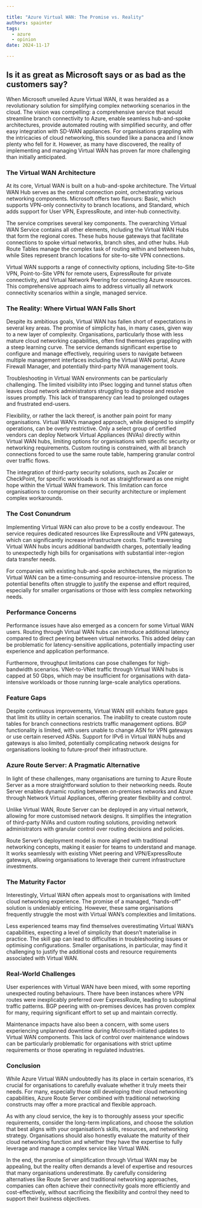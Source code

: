 ```yaml
---

title: "Azure Virtual WAN: The Promise vs. Reality"
authors: spainter
tags:
  - azure
  - opinion
date: 2024-11-17

---
```


## Is it as great as Microsoft says or as bad as the customers say?

When Microsoft unveiled Azure Virtual WAN, it was heralded as a revolutionary solution for simplifying complex networking scenarios in the cloud. The vision was compelling: a comprehensive service that would streamline branch connectivity to Azure, enable seamless hub-and-spoke architectures, provide automated routing with simplified security, and offer easy integration with SD-WAN appliances. For organisations grappling with the intricacies of cloud networking, this sounded like a panacea and I know plenty who fell for it. However, as many have discovered, the reality of implementing and managing Virtual WAN has proven far more challenging than initially anticipated.
<!-- truncate -->
### The Virtual WAN Architecture

At its core, Virtual WAN is built on a hub-and-spoke architecture. The Virtual WAN Hub serves as the central connection point, orchestrating various networking components. Microsoft offers two flavours: Basic, which supports VPN-only connectivity to branch locations, and Standard, which adds support for User VPN, ExpressRoute, and inter-hub connectivity.

The service comprises several key components. The overarching Virtual WAN Service contains all other elements, including the Virtual WAN Hubs that form the regional cores. These hubs house gateways that facilitate connections to spoke virtual networks, branch sites, and other hubs. Hub Route Tables manage the complex task of routing within and between hubs, while Sites represent branch locations for site-to-site VPN connections.

Virtual WAN supports a range of connectivity options, including Site-to-Site VPN, Point-to-Site VPN for remote users, ExpressRoute for private connectivity, and Virtual Network Peering for connecting Azure resources. This comprehensive approach aims to address virtually all network connectivity scenarios within a single, managed service.

### The Reality: Where Virtual WAN Falls Short

Despite its ambitious goals, Virtual WAN has fallen short of expectations in several key areas. The promise of simplicity has, in many cases, given way to a new layer of complexity. Organisations, particularly those with less mature cloud networking capabilities, often find themselves grappling with a steep learning curve. The service demands significant expertise to configure and manage effectively, requiring users to navigate between multiple management interfaces including the Virtual WAN portal, Azure Firewall Manager, and potentially third-party NVA management tools.

Troubleshooting in Virtual WAN environments can be particularly challenging. The limited visibility into IPsec logging and tunnel status often leaves cloud network administrators struggling to diagnose and resolve issues promptly. This lack of transparency can lead to prolonged outages and frustrated end-users.

Flexibility, or rather the lack thereof, is another pain point for many organisations. Virtual WAN’s managed approach, while designed to simplify operations, can be overly restrictive. Only a select group of certified vendors can deploy Network Virtual Appliances (NVAs) directly within Virtual WAN hubs, limiting options for organisations with specific security or networking requirements. Custom routing is constrained, with all branch connections forced to use the same route table, hampering granular control over traffic flows.

The integration of third-party security solutions, such as Zscaler or CheckPoint, for specific workloads is not as straightforward as one might hope within the Virtual WAN framework. This limitation can force organisations to compromise on their security architecture or implement complex workarounds.

### The Cost Conundrum

Implementing Virtual WAN can also prove to be a costly endeavour. The service requires dedicated resources like ExpressRoute and VPN gateways, which can significantly increase infrastructure costs. Traffic traversing Virtual WAN hubs incurs additional bandwidth charges, potentially leading to unexpectedly high bills for organisations with substantial inter-region data transfer needs.

For companies with existing hub-and-spoke architectures, the migration to Virtual WAN can be a time-consuming and resource-intensive process. The potential benefits often struggle to justify the expense and effort required, especially for smaller organisations or those with less complex networking needs.

### Performance Concerns

Performance issues have also emerged as a concern for some Virtual WAN users. Routing through Virtual WAN hubs can introduce additional latency compared to direct peering between virtual networks. This added delay can be problematic for latency-sensitive applications, potentially impacting user experience and application performance.

Furthermore, throughput limitations can pose challenges for high-bandwidth scenarios. VNet-to-VNet traffic through Virtual WAN hubs is capped at 50 Gbps, which may be insufficient for organisations with data-intensive workloads or those running large-scale analytics operations.

### Feature Gaps

Despite continuous improvements, Virtual WAN still exhibits feature gaps that limit its utility in certain scenarios. The inability to create custom route tables for branch connections restricts traffic management options. BGP functionality is limited, with users unable to change ASN for VPN gateways or use certain reserved ASNs. Support for IPv6 in Virtual WAN hubs and gateways is also limited, potentially complicating network designs for organisations looking to future-proof their infrastructure.

### Azure Route Server: A Pragmatic Alternative

In light of these challenges, many organisations are turning to Azure Route Server as a more straightforward solution to their networking needs. Route Server enables dynamic routing between on-premises networks and Azure through Network Virtual Appliances, offering greater flexibility and control.

Unlike Virtual WAN, Route Server can be deployed in any virtual network, allowing for more customised network designs. It simplifies the integration of third-party NVAs and custom routing solutions, providing network administrators with granular control over routing decisions and policies.

Route Server’s deployment model is more aligned with traditional networking concepts, making it easier for teams to understand and manage. It works seamlessly with existing VNet peering and VPN/ExpressRoute gateways, allowing organisations to leverage their current infrastructure investments.

### The Maturity Factor

Interestingly, Virtual WAN often appeals most to organisations with limited cloud networking experience. The promise of a managed, “hands-off” solution is undeniably enticing. However, these same organisations frequently struggle the most with Virtual WAN’s complexities and limitations.

Less experienced teams may find themselves overestimating Virtual WAN’s capabilities, expecting a level of simplicity that doesn’t materialise in practice. The skill gap can lead to difficulties in troubleshooting issues or optimising configurations. Smaller organisations, in particular, may find it challenging to justify the additional costs and resource requirements associated with Virtual WAN.

### Real-World Challenges

User experiences with Virtual WAN have been mixed, with some reporting unexpected routing behaviours. There have been instances where VPN routes were inexplicably preferred over ExpressRoute, leading to suboptimal traffic patterns. BGP peering with on-premises devices has proven complex for many, requiring significant effort to set up and maintain correctly.

Maintenance impacts have also been a concern, with some users experiencing unplanned downtime during Microsoft-initiated updates to Virtual WAN components. This lack of control over maintenance windows can be particularly problematic for organisations with strict uptime requirements or those operating in regulated industries.

### Conclusion

While Azure Virtual WAN undoubtedly has its place in certain scenarios, it’s crucial for organisations to carefully evaluate whether it truly meets their needs. For many, especially those still developing their cloud networking capabilities, Azure Route Server combined with traditional networking constructs may offer a more practical and flexible approach.

As with any cloud service, the key is to thoroughly assess your specific requirements, consider the long-term implications, and choose the solution that best aligns with your organisation’s skills, resources, and networking strategy. Organisations should also honestly evaluate the maturity of their cloud networking function and whether they have the expertise to fully leverage and manage a complex service like Virtual WAN.

In the end, the promise of simplification through Virtual WAN may be appealing, but the reality often demands a level of expertise and resources that many organisations underestimate. By carefully considering alternatives like Route Server and traditional networking approaches, companies can often achieve their connectivity goals more efficiently and cost-effectively, without sacrificing the flexibility and control they need to support their business objectives.
